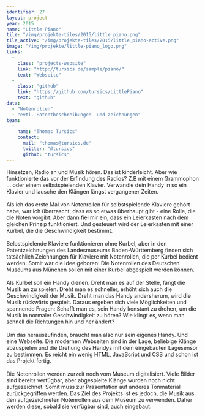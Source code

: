 ```yaml
---
identifier: 27
layout: project
year: 2015
name: "Little Piano"
tile: "/img/projekte-tiles/2015/little_piano.png"
tile_active: "/img/projekte-tiles/2015/little_piano-active.png"
image: "/img/projekte/little-piano_logo.png"
links:
  -
    class: "projects-website"
    link: "http://tursics.de/sample/piano/"
    text: "Webseite"
  -
    class: "github"
    link: "https://github.com/tursics/LittlePiano"
    text: "github"
data:
  - "Notenrollen"
  - "evtl. Patentbeschreibungen- und zeichnungen"
team:
  -
    name: "Thomas Tursics"
    contact:
      mail: "thomas@tursics.de"
      twitter: "@tursics"
      github: "tursics"
---
```

Hinsetzen, Radio an und Musik hören. Das ist kinderleicht. Aber wie funktionierte das vor der Erfindung des Radios? Z.B
mit einem Grammophon ... oder einem selbstspielenden Klavier. Verwandle dein Handy in so ein Klavier und lausche den
Klängen längst vergangener Zeiten.<br /><br />Als ich das erste Mal von Notenrollen für selbstspielende Klaviere gehört
habe, war ich überrascht, dass es so etwas überhaupt gibt - eine Rolle, die die Noten vorgibt. Aber dann fiel mir ein,
dass ein Leierkasten nach dem gleichen Prinzip funktioniert. Und gesteuert wird der Leierkasten mit einer Kurbel, die
die Geschwindigkeit bestimmt.<br /><br />Selbstspielende Klaviere funktionieren ohne Kurbel, aber in den
Patentzeichnungen des Landesmuseums Baden-Württemberg finden sich tatsächlich Zeichnungen für Klaviere mit Notenrollen,
die per Kurbel bedient werden. Somit war die Idee geboren: Die Notenrollen des Deutschen Museums aus München sollen mit
einer Kurbel abgespielt werden können.<br /><br />Als Kurbel soll ein Handy dienen. Dreht man es auf der Stelle, fängt
die Musik an zu spielen. Dreht man es schneller, erhöht sich auch die Geschwindigkeit der Musik. Dreht man das Handy
andersherum, wird die Musik rückwärts gespielt. Daraus ergeben sich viele Möglichkeiten und spannende Fragen: Schafft
man es, sein Handy konstant zu drehen, um die Musik in normaler Geschwindigkeit zu hören? Wie klingt es, wenn man schnell
die Richtungen hin und her ändert?<br /><br />Um das herauszufinden, braucht man also nur sein eigenes Handy. Und eine
Webseite. Die modernen Webseiten sind in der Lage, beliebige Klänge abzuspielen und die Drehung des Handys mit dem
eingebauten Lagesensor zu bestimmen. Es reicht ein wenig HTML, JavaScript und CSS und schon ist das Projekt fertig.
<br /><br />Die Notenrollen werden zurzeit noch vom Museum digitalisiert. Viele Bilder sind bereits verfügbar, aber
abgespielte Klänge wurden noch nicht aufgezeichnet. Somit muss zur Präsentation auf anderes Tonmaterial zurückgegriffen
werden. Das Ziel des Projekts ist es jedoch, die Musik aus den aufgezeichneten Notenrollen aus dem Museum zu verwenden.
Daher werden diese, sobald sie verfügbar sind, auch eingebaut.